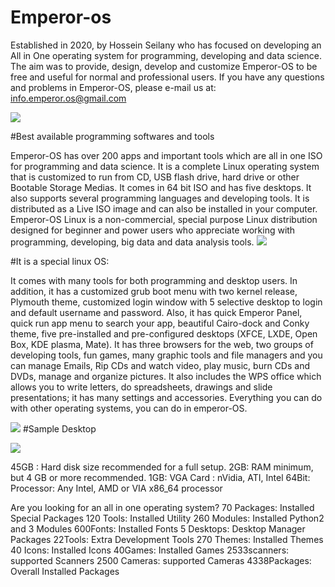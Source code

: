 # Emperor-os

Established in 2020, by Hossein Seilany who has focused on developing an All in One operating system for programming, developing and data science. The aim was to provide, design, develop and customize Emperor-OS to be free and useful for normal and professional users. If you have any questions and problems in Emperor-OS, please e-mail us at:
info.emperor.os@gmail.com

<img src="https://github.com/hosseinseilani/emperor-os/blob/master/screenshots/11.jpg">

#Best available programming softwares and tools

Emperor-OS has over 200 apps and important tools which are all in one ISO for programming and data science. It is a complete Linux operating system that is customized to run from CD, USB flash drive, hard drive or other Bootable Storage Medias. It comes in 64 bit ISO and has five desktops. It also supports several programming languages and developing tools. It is distributed as a Live ISO image and can also be installed in your computer. Emperor-OS Linux is a non-commercial, special purpose Linux distribution designed for beginner and power users who appreciate working with programming, developing, big data and data analysis tools.
<img src="https://github.com/hosseinseilani/emperor-os/blob/master/screenshots/tools.png">

#It is a special linux OS:

It comes with many tools for both programming and desktop users. In addition, it has a customized grub boot menu with two kernel release, Plymouth theme, customized login window with 5 selective desktop to login and default username and password. Also, it has quick Emperor Panel, quick run app menu to search your app, beautiful Cairo-dock and Conky theme, five pre-installed and pre-configured desktops (XFCE, LXDE, Open Box, KDE plasma, Mate). It has three browsers for the web, two groups of developing tools, fun games, many graphic tools and file managers and you can manage Emails, Rip CDs and watch video, play music, burn CDs and DVDs, manage and organize pictures. It also includes the WPS office which allows you to write letters, do spreadsheets, drawings and slide presentations; it has many settings and accessories. Everything you can do with other operating systems, you can do in emperor-OS.
<p></p>
<img src="https://github.com/hosseinseilani/emperor-os/blob/master/screenshots/login%20window.PNG">
#Sample Desktop
<p>
<img src="https://github.com/hosseinseilani/emperor-os/blob/master/screenshots/xfce%20desktop.PNG">
<p>
45GB : Hard disk size recommended for a full setup. 
2GB: RAM minimum, but 4 GB or more recommended.
1GB: VGA Card : nVidia, ATI, Intel
64Bit: Processor: Any Intel, AMD or VIA x86_64 processor
 </p>
 <p>
  Are you looking for an all in one operating system?
70 Packages: Installed Special Packages 
120 Tools: Installed Utility 
260 Modules: Installed Python2 and 3 Modules 
600Fonts: Installed Fonts
5 Desktops: Desktop Manager Packages 
22Tools: Extra Development Tools 
270 Themes: Installed Themes 
40 Icons: Installed Icons
40Games: Installed Games
2533scanners: supported Scanners
2500 Cameras: supported Cameras
4338Packages: Overall Installed Packages 
</p>

